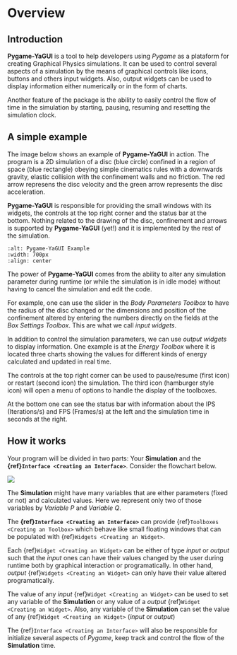 # Overview

## Introduction

**Pygame-YaGUI** is a tool to help developers using _Pygame_ as a plataform for creating Graphical Physics simulations. It can be used to control several aspects of a simulation by the means of graphical controls like icons, buttons and others input widgets. Also, output widgets can be used to display information either numerically or in the form of charts.

Another feature of the package is the ability to easily control the flow of time in the simulation by starting, pausing, resuming and resetting the simulation clock.

## A simple example

The image below shows an example of **Pygame-YaGUI** in action. The program is a 2D simulation of a disc (blue circle) confined in a region of space (blue rectangle) obeying simple cinematics rules with a downwards gravity, elastic collision with the confinement walls and no friction. The red arrow represens the disc velocity and the green arrow represents the disc acceleration.

**Pygame-YaGUI** is responsible for providing the small windows with its widgets, the controls at the top right corner and the status bar at the bottom. Nothing related to the drawing of the disc, confinement and arrows is supported by **Pygame-YaGUI** (yet!) and it is implemented by the rest of the simulation.

```{image} pygame-yagui-example.png
:alt: Pygame-YaGUI Example
:width: 700px
:align: center
```

The power of **Pygame-YaGUI** comes from the ability to alter any simulation parameter during runtime (or while the simulation is in idle mode) without having to cancel the simulation and edit the code.

For example, one can use the slider in the _Body Parameters Toolbox_ to have the radius of the disc changed or the dimensions and position of the confinement altered by entering the numbers directly on the fields at the _Box Settings Toolbox_. This are what we call _input widgets_.

In addition to control the simulation parameters, we can use _output widgets_ to display information. One example is at the _Energy Toolbox_ where it is located three charts showing the values for different kinds of energy calculated and updated in real time.

The controls at the top right corner can be used to pause/resume (first icon) or restart (second icon) the simulation. The third icon (hamburger style icon) will open a menu of options to handle the display of the toolboxes.

At the bottom one can see the status bar with information about the IPS (Iterations/s) and FPS (Frames/s) at the left and the simulation time in seconds at the right.

## How it works

Your program will be divided in two parts: Your **Simulation** and the **{ref}`Interface <Creating an Interface>`**. Consider the flowchart below.

[![](https://mermaid.ink/img/pako:eNqNk99rwjAQx_-VkKcJKvjrpQ-Dbb7sYeBQNjY7yrW5aiBNSkymTvzfl1qSVbHb7umu30_zvQu5A80UQxrRXKhttgZtyGIaS-JiY9OVhnJN9srqpNTKVcXyzRVkVhcfNXgGb3hhBRiuZI3OQ92gqyjBnYAGdTK4eQHNIRVIZp02aPgDPTcglOxKE1y6X3LIcPnoswv3gBqlRKp2CSwXdUbuL9Aqtpyt0LhOX08JGZMeUdaU1nRa4aGHRw7m8ld25Nlh28Fng16dIA0T3LVPMPZGg5am_vbJgs9Du8_E-0z-NVAoTknjafT65BOERfJF-r1bf1ux9Hcc9F1DnwR9HPR9Qx-06Y3nRru0QF0AZ245DlVzMTVrLDCmkUsZ5mCFiWksjw4Fa9R8LzMaGW2xS23JwOCUQ7UmNMpBbNxXZNwo_VQv3GnvurQE-a6UZ47fYdsWNA?type=png)](https://mermaid.live/edit#pako:eNqNk99rwjAQx_-VkKcJKvjrpQ-Dbb7sYeBQNjY7yrW5aiBNSkymTvzfl1qSVbHb7umu30_zvQu5A80UQxrRXKhttgZtyGIaS-JiY9OVhnJN9srqpNTKVcXyzRVkVhcfNXgGb3hhBRiuZI3OQ92gqyjBnYAGdTK4eQHNIRVIZp02aPgDPTcglOxKE1y6X3LIcPnoswv3gBqlRKp2CSwXdUbuL9Aqtpyt0LhOX08JGZMeUdaU1nRa4aGHRw7m8ld25Nlh28Fng16dIA0T3LVPMPZGg5am_vbJgs9Du8_E-0z-NVAoTknjafT65BOERfJF-r1bf1ux9Hcc9F1DnwR9HPR9Qx-06Y3nRru0QF0AZ245DlVzMTVrLDCmkUsZ5mCFiWksjw4Fa9R8LzMaGW2xS23JwOCUQ7UmNMpBbNxXZNwo_VQv3GnvurQE-a6UZ47fYdsWNA)

The **Simulation** might have many variables that are either parameters (fixed or not) and calculated values. Here we represent only two of those variables by _Variable P_ and _Variable Q_.

The **{ref}`Interface <Creating an Interface>`** can provide {ref}`Toolboxes <Creating an Toolbox>` which behave like small floating windows that can be populated with {ref}`Widgets <Creating an Widget>`.

Each {ref}`Widget <Creating an Widget>` can be either of type _input_ or _output_ such that the _input_ ones can have their values changed by the user during runtime both by graphical interaction or programatically. In other hand, _output_ {ref}`Widgets <Creating an Widget>` can only have their value altered programatically.

The value of any _input_ {ref}`Widget <Creating an Widget>` can be used to set any variable of the **Simulation** or any value of a _output_ {ref}`Widget <Creating an Widget>`. Also, any variable of the **Simulation** can set the value of any {ref}`Widget <Creating an Widget>` (_input_ or _output_)

The {ref}`Interface <Creating an Interface>` will also be responsible for initialize several aspects of _Pygame_, keep track and control the flow of the **Simulation** time. 
